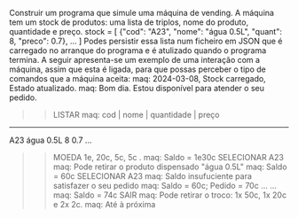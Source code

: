 Construir um programa que simule uma máquina de vending.
A máquina tem um stock de produtos: uma lista de triplos, nome do produto, quantidade e preço.
stock = [
 {"cod": "A23", "nome": "água 0.5L", "quant": 8, "preco": 0.7},
 ...
]
Podes persistir essa lista num ficheiro em JSON que é carregado no arranque do programa e é atulizado
quando o programa termina.
A seguir apresenta-se um exemplo de uma interação com a máquina, assim que esta é ligada, para que
possas perceber o tipo de comandos que a máquina aceita:
maq: 2024-03-08, Stock carregado, Estado atualizado.
maq: Bom dia. Estou disponível para atender o seu pedido.
>> LISTAR
maq:
cod | nome | quantidade |  preço
---------------------------------
A23 água 0.5L 8 0.7
...
>> MOEDA 1e, 20c, 5c, 5c .
maq: Saldo = 1e30c
>> SELECIONAR A23
maq: Pode retirar o produto dispensado "água 0.5L"
maq: Saldo = 60c
>> SELECIONAR A23
maq: Saldo insufuciente para satisfazer o seu pedido
maq: Saldo = 60c; Pedido = 70c
>> ...
...
maq: Saldo = 74c
>> SAIR
maq: Pode retirar o troco: 1x 50c, 1x 20c e 2x 2c.
maq: Até à próxima

